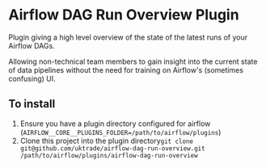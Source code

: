 # Airflow DAG Run Overview Plugin

Plugin giving a high level overview of the state of the latest runs of your Airflow DAGs. 

Allowing non-technical team members to gain insight into the current state of data pipelines without the need for training on Airflow's (sometimes confusing) UI.

## To install

1. Ensure you have a plugin directory configured for airflow (`AIRFLOW__CORE__PLUGINS_FOLDER=/path/to/airflow/plugins`)
2. Clone this project into the plugin directory`git clone git@github.com/uktrade/airflow-dag-run-overview.git /path/to/airflow/plugins/airflow-dag-run-overview`
